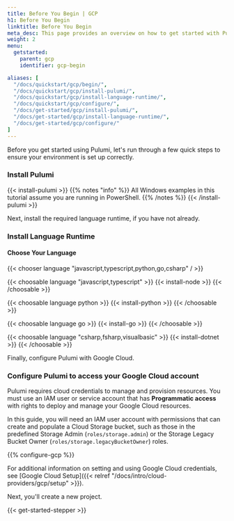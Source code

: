 ```yaml
---
title: Before You Begin | GCP
h1: Before You Begin
linktitle: Before You Begin
meta_desc: This page provides an overview on how to get started with Pulumi and Google Cloud.
weight: 2
menu:
  getstarted:
    parent: gcp
    identifier: gcp-begin

aliases: [
  "/docs/quickstart/gcp/begin/",
  "/docs/quickstart/gcp/install-pulumi/",
  "/docs/quickstart/gcp/install-language-runtime/",
  "/docs/quickstart/gcp/configure/",
  "/docs/get-started/gcp/install-pulumi/",
  "/docs/get-started/gcp/install-language-runtime/",
  "/docs/get-started/gcp/configure/"
]
---
```


Before you get started using Pulumi, let's run through a few quick steps to ensure your environment is set up correctly.

### Install Pulumi

{{< install-pulumi >}}
{{% notes "info" %}}
All Windows examples in this tutorial assume you are running in PowerShell.
{{% /notes %}}
{{< /install-pulumi >}}

Next, install the required language runtime, if you have not already.

### Install Language Runtime

#### Choose Your Language

{{< chooser language "javascript,typescript,python,go,csharp" / >}}

{{< choosable language "javascript,typescript" >}}
{{< install-node >}}
{{< /choosable >}}

{{< choosable language python >}}
{{< install-python >}}
{{< /choosable >}}

{{< choosable language go >}}
{{< install-go >}}
{{< /choosable >}}

{{< choosable language "csharp,fsharp,visualbasic" >}}
{{< install-dotnet >}}
{{< /choosable >}}

Finally, configure Pulumi with Google Cloud.

### Configure Pulumi to access your Google Cloud account

Pulumi requires cloud credentials to manage and provision resources. You must use an IAM user or service account that has **Programmatic access** with rights to deploy and manage your Google Cloud resources.

In this guide, you will need an IAM user account with permissions that can create and populate a Cloud Storage bucket, such as those in the predefined Storage Admin (`roles/storage.admin`) or the Storage Legacy Bucket Owner (`roles/storage.legacyBucketOwner`) roles.

{{% configure-gcp %}}

For additional information on setting and using Google Cloud credentials, see [Google Cloud Setup]({{< relref "/docs/intro/cloud-providers/gcp/setup" >}}).

Next, you'll create a new project.

{{< get-started-stepper >}}

